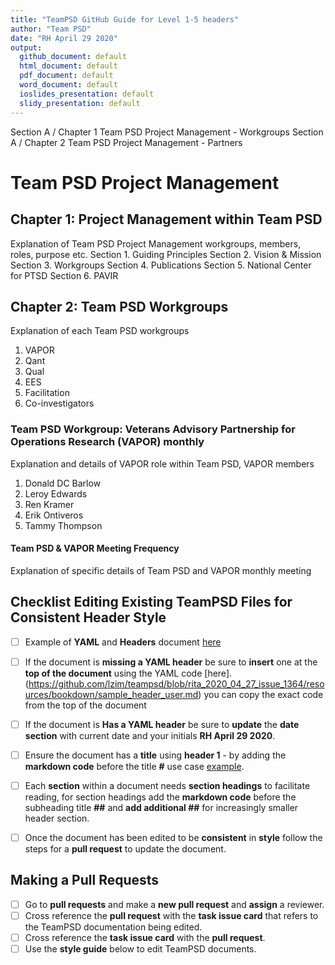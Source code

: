```yaml
---
title: "TeamPSD GitHub Guide for Level 1-5 headers"
author: "Team PSD"
date: "RH April 29 2020"
output: 
  github_document: default
  html_document: default
  pdf_document: default
  word_document: default
  ioslides_presentation: default
  slidy_presentation: default
---
```


Section A / Chapter 1	Team PSD Project Management - Workgroups
Section A / Chapter 2	Team PSD Project Management - Partners
# Team PSD Project Management

## Chapter 1: Project Management within Team PSD
Explanation of Team PSD Project Management workgroups, members, roles, purpose etc.
Section 1. Guiding Principles
Section 2. Vision & Mission
Section 3. Workgroups
Section 4. Publications 
Section 5. National Center for PTSD 
Section 6. PAVIR

## Chapter 2: Team PSD Workgroups
Explanation of each Team PSD workgroups
1. VAPOR
2. Qant
3. Qual 
4. EES
5. Facilitation
6. Co-investigators

### Team PSD Workgroup: Veterans Advisory Partnership for Operations Research (VAPOR) monthly
Explanation and details of VAPOR role within Team PSD, VAPOR members
1. Donald DC Barlow
2. Leroy Edwards
3. Ren Kramer
4. Erik Ontiveros
5. Tammy Thompson

#### Team PSD & VAPOR Meeting Frequency
Explanation of specific details of Team PSD and VAPOR monthly meeting


## Checklist Editing Existing TeamPSD Files for Consistent Header Style 
- [ ] Example of **YAML** and **Headers** document [here](https://github.com/lzim/teampsd/blob/rita_2020_04_27_issue_1364/resources/bookdown/sample_header_user.md) 
- [ ] If the document is **missing a YAML header** be sure to **insert** one at the **top of the document** using the YAML code [here].(https://github.com/lzim/teampsd/blob/rita_2020_04_27_issue_1364/resources/bookdown/sample_header_user.md) you can copy the exact code from the top of the document  
- [ ] If the document is **Has a YAML header** be sure to **update** the **date section** with current date and your initials **RH April 29 2020**.
- [ ] Ensure the document has a **title** using **header 1** - by adding the **markdown code** before the title **#** use case [example](https://github.com/lzim/teampsd/edit/master/resources/training_guides/github/repositories.md).  
- [ ] Each **section** within a document needs **section headings** to facilitate reading, for section headings add the **markdown code** before the subheading title **##** and **add additional ##** for increasingly smaller header section.
- [ ] Once the document has been edited to be **consistent** in **style** follow the steps for a **pull request** to update the document. 


## Making a Pull Requests
- [ ] Go to **pull requests** and  make a **new pull request** and **assign** a reviewer. 
- [ ] Cross reference the **pull request** with the **task issue card** that refers to the TeamPSD documentation being edited.
- [ ] Cross reference the **task issue card** with the **pull request**.
- [ ] Use the **style guide** below to edit TeamPSD documents. 
